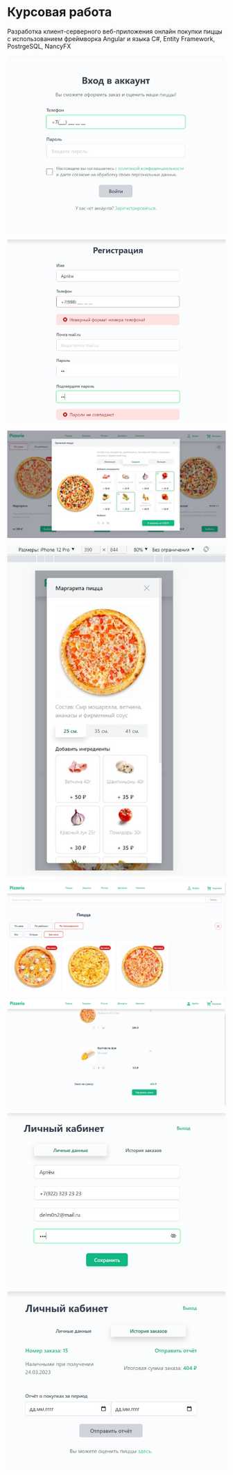# Курсовая работа

Разработка клиент-серверного веб-приложения онлайн покупки пиццы с использованием фреймворка Angular и языка C#, Entity Framework, PostrgeSQL, NancyFX

<img src="./markdown/login.jpg" >

<p align="center">
    <img  src="./markdown/signup.jpg" >
</p>

<p align="center">
    <img  src="./markdown/modal.jpg" >
</p>

<p align="center">
    <img  src="./markdown/modal-mobile.jpg" >
</p>

<p align="center">
    <img  src="./markdown/sort.jpg" >
</p>

<p align="center">
    <img  src="./markdown/cart.jpg" >
</p>

<p align="center">
    <img  src="./markdown/personal.jpg" >
</p>

<p align="center">
    <img  src="./markdown/history.jpg" >
</p>
